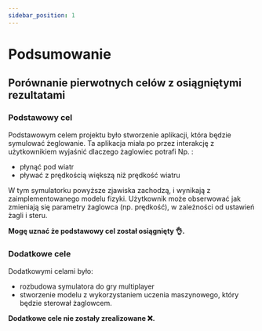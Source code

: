 ```yaml
---
sidebar_position: 1
---
```


# Podsumowanie

## Porównanie pierwotnych celów z osiągniętymi rezultatami

### Podstawowy cel

Podstawowym celem projektu było stworzenie aplikacji, która będzie symulować żeglowanie. Ta aplikacja miała po przez interakcję z użytkownikiem wyjaśnić dlaczego żaglowiec potrafi Np. :
- płynąć pod wiatr
- pływać z prędkością większą niż prędkość wiatru

W tym symulatorku powyższe zjawiska zachodzą, i wynikają z zaimplementowanego modelu fizyki. Użytkownik może obserwować jak zmieniają się parametry żaglowca (np. prędkość), w zależności od ustawień żagli i steru. 

**Mogę uznać że podstawowy cel został osiągnięty 👌.**


### Dodatkowe cele

Dodatkowymi celami było:
- rozbudowa symulatora do gry multiplayer
- stworzenie modelu z wykorzystaniem uczenia maszynowego, który będzie sterował żaglowcem.

**Dodatkowe cele nie zostały zrealizowane ❌.**